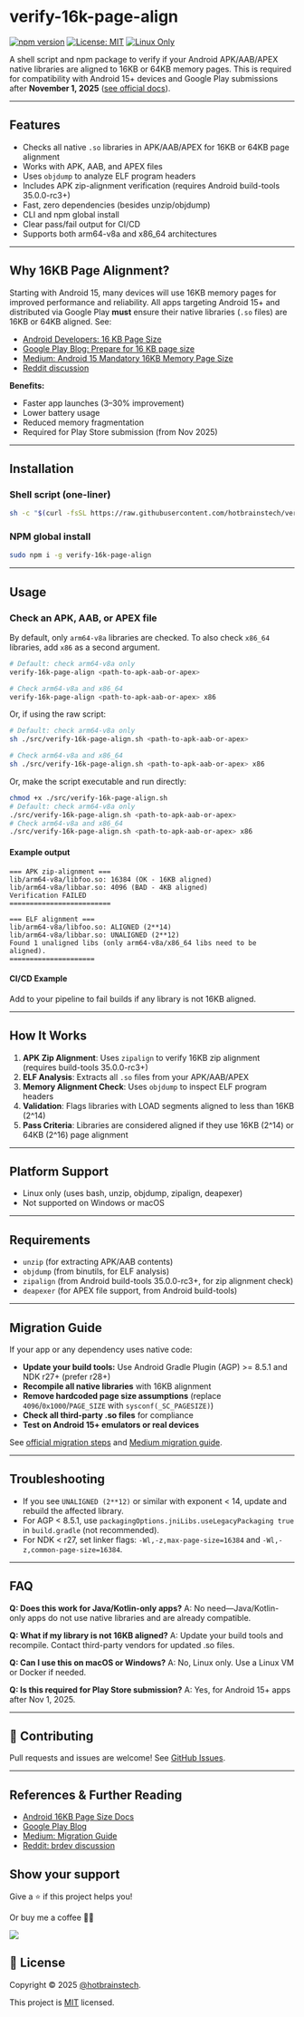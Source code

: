 # verify-16k-page-align

[![npm version](https://img.shields.io/npm/v/verify-16k-page-align.svg)](https://www.npmjs.com/package/verify-16k-page-align)
[![License: MIT](https://img.shields.io/badge/License-MIT-yellow.svg)](LICENSE.md)
[![Linux Only](https://img.shields.io/badge/platform-linux-lightgrey)](#platform-support)

A shell script and npm package to verify if your Android APK/AAB/APEX native libraries are aligned to 16KB or 64KB memory pages. This is required for compatibility with Android 15+ devices and Google Play submissions after **November 1, 2025** ([see official docs](https://developer.android.com/guide/practices/page-sizes?hl=pt-br)).

---

## Features

- Checks all native `.so` libraries in APK/AAB/APEX for 16KB or 64KB page alignment
- Works with APK, AAB, and APEX files
- Uses `objdump` to analyze ELF program headers
- Includes APK zip-alignment verification (requires Android build-tools 35.0.0-rc3+)
- Fast, zero dependencies (besides unzip/objdump)
- CLI and npm global install
- Clear pass/fail output for CI/CD
- Supports both arm64-v8a and x86_64 architectures

---

## Why 16KB Page Alignment?

Starting with Android 15, many devices will use 16KB memory pages for improved performance and reliability. All apps targeting Android 15+ and distributed via Google Play **must** ensure their native libraries (`.so` files) are 16KB or 64KB aligned. See:
- [Android Developers: 16 KB Page Size](https://developer.android.com/guide/practices/page-sizes?hl=pt-br)
- [Google Play Blog: Prepare for 16 KB page size](https://android-developers.googleblog.com/2025/05/prepare-play-apps-for-devices-with-16kb-page-size.html)
- [Medium: Android 15 Mandatory 16KB Memory Page Size](https://devharshmittal.medium.com/android-15-is-raising-the-bar-mandatory-16kb-memory-page-size-what-developers-need-to-know-4dd81ec58f67)
- [Reddit discussion](https://www.reddit.com/r/brdev/comments/1nl3fx4/android_15_seus_apps_j%C3%A1_est%C3%A3o_prontos_para_16kb/)

**Benefits:**
- Faster app launches (3–30% improvement)
- Lower battery usage
- Reduced memory fragmentation
- Required for Play Store submission (from Nov 2025)

---

## Installation

### Shell script (one-liner)
```sh
sh -c "$(curl -fsSL https://raw.githubusercontent.com/hotbrainstech/verify-16k-page-align/main/src/verify-16k-page-align.sh)"
```

### NPM global install
```sh
sudo npm i -g verify-16k-page-align
```

---

## Usage


### Check an APK, AAB, or APEX file
By default, only `arm64-v8a` libraries are checked. To also check `x86_64` libraries, add `x86` as a second argument.

```sh
# Default: check arm64-v8a only
verify-16k-page-align <path-to-apk-aab-or-apex>

# Check arm64-v8a and x86_64
verify-16k-page-align <path-to-apk-aab-or-apex> x86
```

Or, if using the raw script:
```sh
# Default: check arm64-v8a only
sh ./src/verify-16k-page-align.sh <path-to-apk-aab-or-apex>

# Check arm64-v8a and x86_64
sh ./src/verify-16k-page-align.sh <path-to-apk-aab-or-apex> x86
```

Or, make the script executable and run directly:
```sh
chmod +x ./src/verify-16k-page-align.sh
# Default: check arm64-v8a only
./src/verify-16k-page-align.sh <path-to-apk-aab-or-apex>
# Check arm64-v8a and x86_64
./src/verify-16k-page-align.sh <path-to-apk-aab-or-apex> x86
```

#### Example output
```
=== APK zip-alignment ===
lib/arm64-v8a/libfoo.so: 16384 (OK - 16KB aligned)
lib/arm64-v8a/libbar.so: 4096 (BAD - 4KB aligned)
Verification FAILED
=========================

=== ELF alignment ===
lib/arm64-v8a/libfoo.so: ALIGNED (2**14)
lib/arm64-v8a/libbar.so: UNALIGNED (2**12)
Found 1 unaligned libs (only arm64-v8a/x86_64 libs need to be aligned).
=====================
```

#### CI/CD Example
Add to your pipeline to fail builds if any library is not 16KB aligned.

---

## How It Works

1. **APK Zip Alignment**: Uses `zipalign` to verify 16KB zip alignment (requires build-tools 35.0.0-rc3+)
2. **ELF Analysis**: Extracts all `.so` files from your APK/AAB/APEX
3. **Memory Alignment Check**: Uses `objdump` to inspect ELF program headers
4. **Validation**: Flags libraries with LOAD segments aligned to less than 16KB (2^14)
5. **Pass Criteria**: Libraries are considered aligned if they use 16KB (2^14) or 64KB (2^16) page alignment

---

## Platform Support

- Linux only (uses bash, unzip, objdump, zipalign, deapexer)
- Not supported on Windows or macOS

---

## Requirements

- `unzip` (for extracting APK/AAB contents)
- `objdump` (from binutils, for ELF analysis)
- `zipalign` (from Android build-tools 35.0.0-rc3+, for zip alignment check)
- `deapexer` (for APEX file support, from Android build-tools)

---

## Migration Guide

If your app or any dependency uses native code:
- **Update your build tools:** Use Android Gradle Plugin (AGP) >= 8.5.1 and NDK r27+ (prefer r28+)
- **Recompile all native libraries** with 16KB alignment
- **Remove hardcoded page size assumptions** (replace `4096`/`0x1000`/`PAGE_SIZE` with `sysconf(_SC_PAGESIZE)`)
- **Check all third-party .so files** for compliance
- **Test on Android 15+ emulators or real devices**

See [official migration steps](https://developer.android.com/guide/practices/page-sizes?hl=pt-br#compile-16-kb-alignment) and [Medium migration guide](https://devharshmittal.medium.com/android-15-is-raising-the-bar-mandatory-16kb-memory-page-size-what-developers-need-to-know-4dd81ec58f67).

---

## Troubleshooting

- If you see `UNALIGNED (2**12)` or similar with exponent < 14, update and rebuild the affected library.
- For AGP < 8.5.1, use `packagingOptions.jniLibs.useLegacyPackaging true` in `build.gradle` (not recommended).
- For NDK < r27, set linker flags: `-Wl,-z,max-page-size=16384` and `-Wl,-z,common-page-size=16384`.

---

## FAQ

**Q: Does this work for Java/Kotlin-only apps?**
A: No need—Java/Kotlin-only apps do not use native libraries and are already compatible.

**Q: What if my library is not 16KB aligned?**
A: Update your build tools and recompile. Contact third-party vendors for updated .so files.

**Q: Can I use this on macOS or Windows?**
A: No, Linux only. Use a Linux VM or Docker if needed.

**Q: Is this required for Play Store submission?**
A: Yes, for Android 15+ apps after Nov 1, 2025.

---

## 🤝 Contributing

Pull requests and issues are welcome! See [GitHub Issues](https://github.com/hotbrainstech/verify-16k-page-align/issues).

---

## References & Further Reading
- [Android 16KB Page Size Docs](https://developer.android.com/guide/practices/page-sizes?hl=pt-br)
- [Google Play Blog](https://android-developers.googleblog.com/2025/05/prepare-play-apps-for-devices-with-16kb-page-size.html)
- [Medium: Migration Guide](https://devharshmittal.medium.com/android-15-is-raising-the-bar-mandatory-16kb-memory-page-size-what-developers-need-to-know-4dd81ec58f67)
- [Reddit: brdev discussion](https://www.reddit.com/r/brdev/comments/1nl3fx4/android_15_seus_apps_j%C3%A1_est%C3%A3o_prontos_para_16kb/)

## Show your support

Give a ⭐️ if this project helps you!

Or buy me a coffee 🙌🏾

<a href="https://www.buymeacoffee.com/hebertcisco">
  <img src="https://img.buymeacoffee.com/button-api/?text=Buy me a coffee&emoji=&slug=hebertcisco&button_colour=FFDD00&font_colour=000000&font_family=Inter&outline_colour=000000&coffee_colour=ffffff" />
</a>

## 📝 License

Copyright © 2025 [@hotbrainstech](https://github.com/hotbrainstech).

This project is [MIT](LICENSE) licensed.
